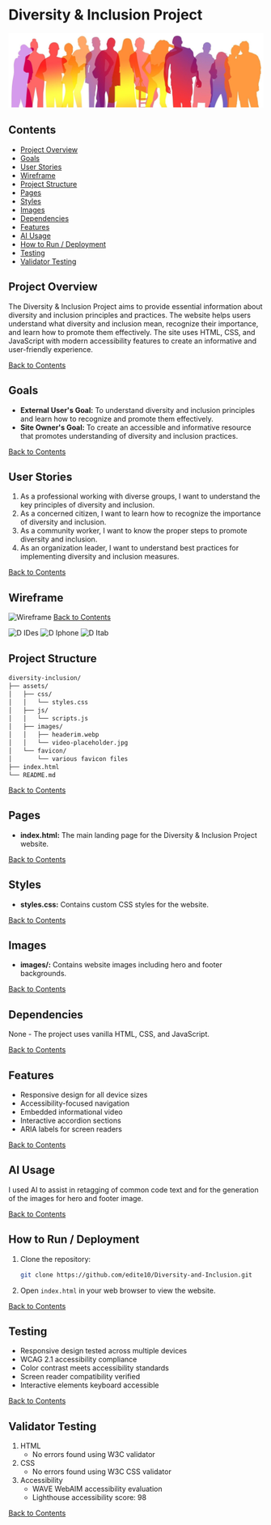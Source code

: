 # Diversity & Inclusion Project
![Diversity & Inclusion](assets/images/headerim.webp)

## Contents
- [Project Overview](#project-overview)
- [Goals](#goals)
- [User Stories](#user-stories)
- [Wireframe](#wireframe)
- [Project Structure](#project-structure)
- [Pages](#pages)
- [Styles](#styles)
- [Images](#images)
- [Dependencies](#dependencies)
- [Features](#features)
- [AI Usage](#ai-usage)
- [How to Run / Deployment](#how-to-run--deployment)
- [Testing](#testing)
- [Validator Testing](#validator-testing)

## Project Overview
The Diversity & Inclusion Project aims to provide essential information about diversity and inclusion principles and practices. The website helps users understand what diversity and inclusion mean, recognize their importance, and learn how to promote them effectively. The site uses HTML, CSS, and JavaScript with modern accessibility features to create an informative and user-friendly experience.

[Back to Contents](#contents)

## Goals
- **External User's Goal:** To understand diversity and inclusion principles and learn how to recognize and promote them effectively.
- **Site Owner's Goal:** To create an accessible and informative resource that promotes understanding of diversity and inclusion practices.

[Back to Contents](#contents)

## User Stories
1) As a professional working with diverse groups, I want to understand the key principles of diversity and inclusion.
2) As a concerned citizen, I want to learn how to recognize the importance of diversity and inclusion.
3) As a community worker, I want to know the proper steps to promote diversity and inclusion.
4) As an organization leader, I want to understand best practices for implementing diversity and inclusion measures.

[Back to Contents](#contents)

## Wireframe
![Wireframe](assets/images/wireframe.jpg)
[Back to Contents](#contents)

![D IDes](https://github.com/user-attachments/assets/65321380-d54f-47fc-9bf0-4a87d503d7f2)
![D Iphone](https://github.com/user-attachments/assets/f6c2f2cf-5661-4604-9b70-b8b17696960c)
![D Itab](https://github.com/user-attachments/assets/f78bcf68-1a12-467c-aff2-701447f20a9a)

## Project Structure
```
diversity-inclusion/
├── assets/
│   ├── css/
│   │   └── styles.css
│   ├── js/
│   │   └── scripts.js
│   ├── images/
│   │   ├── headerim.webp
│   │   └── video-placeholder.jpg
│   └── favicon/
│       └── various favicon files
├── index.html
└── README.md
```
[Back to Contents](#contents)

## Pages
- **index.html:** The main landing page for the Diversity & Inclusion Project website.

[Back to Contents](#contents)

## Styles
- **styles.css:** Contains custom CSS styles for the website.

[Back to Contents](#contents)

## Images
- **images/:** Contains website images including hero and footer backgrounds.

[Back to Contents](#contents)

## Dependencies
None - The project uses vanilla HTML, CSS, and JavaScript.

[Back to Contents](#contents)

## Features
- Responsive design for all device sizes
- Accessibility-focused navigation
- Embedded informational video
- Interactive accordion sections
- ARIA labels for screen readers

[Back to Contents](#contents)

## AI Usage
I used AI to assist in retagging of common code text and for the generation of the images for hero and footer image.

[Back to Contents](#contents)

## How to Run / Deployment
1. Clone the repository:
    ```sh
    git clone https://github.com/edite10/Diversity-and-Inclusion.git
    ```
2. Open `index.html` in your web browser to view the website.

[Back to Contents](#contents)

## Testing
- Responsive design tested across multiple devices
- WCAG 2.1 accessibility compliance
- Color contrast meets accessibility standards
- Screen reader compatibility verified
- Interactive elements keyboard accessible

[Back to Contents](#contents)

## Validator Testing
1. HTML
   - No errors found using W3C validator
2. CSS
   - No errors found using W3C CSS validator
3. Accessibility
   - WAVE WebAIM accessibility evaluation
   - Lighthouse accessibility score: 98

[Back to Contents](#contents)

